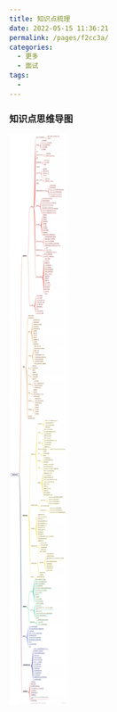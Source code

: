 ```yaml
---
title: 知识点梳理
date: 2022-05-15 11:36:21
permalink: /pages/f2cc3a/
categories:
  - 更多
  - 面试
tags:
  - 
---
```


### 知识点思维导图
![vue2生命周期](../../../docs/.vuepress/public/img/2.png)